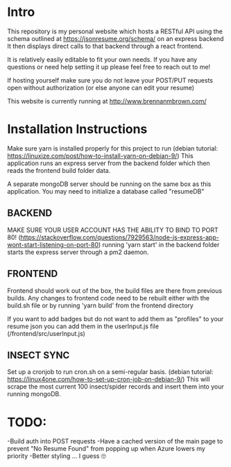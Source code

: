 
# Intro

This repository is my personal website which hosts a RESTful API using the schema outlined at https://jsonresume.org/schema/ on an express backend
It then displays direct calls to that backend through a react frontend.

It is relatively easily editable to fit your own needs. If you have any questions or need help setting it up please feel free to reach out to me!

If hosting yourself make sure you do not leave your POST/PUT requests open without authorization (or else anyone can edit your resume)

This website is currently running at http://www.brennanmbrown.com/

# Installation Instructions

Make sure yarn is installed properly for this project to run (debian tutorial: https://linuxize.com/post/how-to-install-yarn-on-debian-9/)
This application runs an express server from the backend folder which then reads the frontend build folder data.

A separate mongoDB server should be running on the same box as this application. You may need to initialize a database called "resumeDB"

##   BACKEND
   MAKE SURE YOUR USER ACCOUNT HAS THE ABILITY TO BIND TO PORT 80! (https://stackoverflow.com/questions/7929563/node-js-express-app-wont-start-listening-on-port-80)
    running 'yarn start' in the backend folder starts the express server through a pm2 daemon.

##  FRONTEND
   Frontend should work out of the box, the build files are there from previous builds.
    Any changes to frontend code need to be rebuilt either with the build.sh file or by running 'yarn build' from the frontend directory

   If you want to add badges but do not want to add them as "profiles" to your resume json you can add them in the userInput.js file (/frontend/src/userInput.js)

##   INSECT SYNC
   Set up a cronjob to run cron.sh on a semi-regular basis. (debian tutorial: https://linux4one.com/how-to-set-up-cron-job-on-debian-9/)
   This will scrape the most current 100 insect/spider records and insert them into your running mongoDB.

# TODO:
-Build auth into POST requests
-Have a cached version of the main page to prevent "No Resume Found" from popping up when Azure lowers my priority
-Better styling ... I guess 🙄
